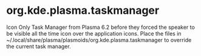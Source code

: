 # org.kde.plasma.taskmanager

Icon Only Task Manager from Plasma 6.2 before they forced the speaker to be visible all the time icon over the application icons.
Place the files in ~/.local/share/plasma/plasmoids/org.kde.plasma.taskmanager to override the current task manager.
